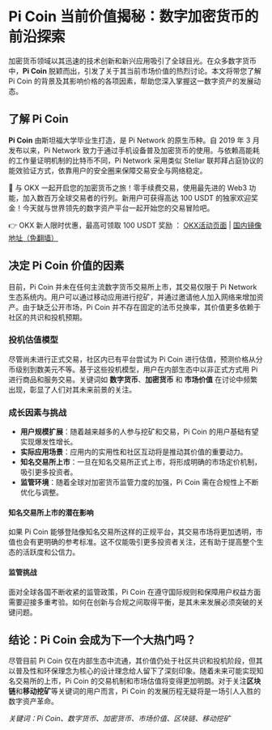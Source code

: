# Pi Coin 当前价值揭秘：数字加密货币的前沿探索

加密货币领域以其迅速的技术创新和新兴应用吸引了全球目光。在众多数字货币中，**Pi Coin** 脱颖而出，引发了关于其当前市场价值的热烈讨论。本文将带您了解 Pi Coin 的背景及其影响价格的各项因素，帮助您深入掌握这一数字资产的发展动态。

## 了解 Pi Coin

**Pi Coin** 由斯坦福大学毕业生打造，是 Pi Network 的原生币种。自 2019 年 3 月发布以来，Pi Network 致力于通过手机设备普及加密货币的使用。与依赖高能耗的工作量证明机制的比特币不同，Pi Network 采用类似 Stellar 联邦拜占庭协议的能效验证方式，依靠用户的安全圈来保障交易安全与网络稳定。

🚀 与 OKX 一起开启您的加密货币之旅！零手续费交易，使用最先进的 Web3 功能，加入数百万全球交易者的行列。新用户可获得高达 100 USDT 的独家欢迎奖金！今天就与世界领先的数字资产平台一起开始您的交易冒险吧。

👉 OKX 新人限时优惠，最高可领取 100 USDT 奖励 ： [OKX活动页面](https://bit.ly/OKXe) | [国内镜像地址（免翻墙）](https://bit.ly/okX)

## 决定 Pi Coin 价值的因素

目前，Pi Coin 并未在任何主流数字货币交易所上市，其交易仅限于 Pi Network 生态系统内。用户可以通过移动应用进行挖矿，并通过邀请他人加入网络来增加资产。由于缺乏公开市场，Pi Coin 并不存在固定的法币兑换率，其价值更多依赖于社区的共识和投机预期。

### 投机估值模型

尽管尚未进行正式交易，社区内已有平台尝试为 Pi Coin 进行估值，预测价格从分币级别到数美元不等。基于这些投机模型，用户在内部生态中以非正式方式用 Pi 进行商品和服务交易。关键词如 **数字货币**、**加密货币** 和 **市场价值** 在讨论中频繁出现，彰显了人们对其未来前景的关注。

### 成长因素与挑战

- **用户规模扩展**：随着越来越多的人参与挖矿和交易，Pi Coin 的用户基础有望实现爆发性增长。
- **实际应用场景**：应用内的实用性和社区互动将是推动其价值的重要动力。
- **知名交易所上市**：一旦在知名交易所正式上市，将形成明确的市场定价机制，吸引更多投资者。
- **监管环境**：随着全球对加密货币监管力度的加强，Pi Coin 需在合规性上不断优化与调整。

#### 知名交易所上市的潜在影响

如果 Pi Coin 能够登陆像知名交易所这样的正规平台，其交易市场将更加透明，市值也会有更明确的参考标准。这不仅能吸引更多投资者关注，还有助于提高整个生态的活跃度和公信力。

#### 监管挑战

面对全球各国不断收紧的监管政策，Pi Coin 在遵守国际规则和保障用户权益方面需要迎接多重考验。如何在创新与合规之间取得平衡，是其未来发展必须突破的关键问题。

## 结论：Pi Coin 会成为下一个大热门吗？

尽管目前 Pi Coin 仅在内部生态中流通，其价值仍处于社区共识和投机阶段，但其以普及性和环保理念为核心的设计理念给人留下了深刻印象。随着未来可能实现知名交易所的上市，Pi Coin 的交易机制和市场估值将变得更加明朗。对于关注**区块链**和**移动挖矿**等关键词的用户而言，Pi Coin 的发展历程无疑将是一场引人入胜的数字资产革命。

*关键词：Pi Coin、数字货币、加密货币、市场价值、区块链、移动挖矿*